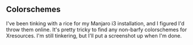 ## Colorschemes

I've been tinking with a rice for my Manjaro i3 installation, and I figured I'd
throw them online. It's pretty tricky to find any non-barfy colorschemes for
Xresources. I'm still tinkering, but I'll put a screenshot up when I'm done.
